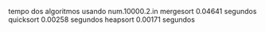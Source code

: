 tempo dos algoritmos usando num.10000.2.in
mergesort 0.04641 segundos
quicksort 0.00258 segundos
heapsort  0.00171 segundos

